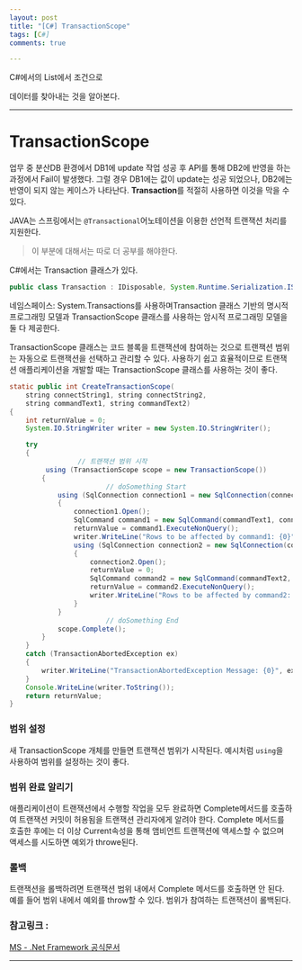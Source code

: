```yaml
---
layout: post
title: "[C#] TransactionScope"
tags: [C#]
comments: true

---
```


C#에서의 List에서 조건으로 

데이터를 찾아내는 것을 알아본다.

---

# TransactionScope

업무 중 분산DB 환경에서 DB1에 update 작업 성공 후 API를 통해 DB2에 반영을 하는 과정에서 Fail이 발생했다. 그럴 경우 DB1에는 값이 update는 성공 되었으나, DB2에는 반영이 되지 않는 케이스가 나타난다. ****Transaction****를 적절히 사용하면 이것을 막을 수 있다.

JAVA는 스프링에서는 `@Transactional`어노테이션을 이용한 선언적 트랜잭션 처리를 지원한다. 

> 이 부분에 대해서는 따로 더 공부를 해야한다.

C#에서는 Transaction 클래스가 있다.

```java
public class Transaction : IDisposable, System.Runtime.Serialization.ISerializable
```

네임스페이스: System.Transactions를 사용하며Transaction 클래스 기반의 명시적 프로그래밍 모델과 TransactionScope 클래스를 사용하는 암시적 프로그래밍 모델을 둘 다 제공한다.

TransactionScope 클래스는 코드 블록을 트랜잭션에 참여하는 것으로 트랜잭션 범위는 자동으로 트랜잭션을 선택하고 관리할 수 있다. 사용하기 쉽고 효율적이므로 트랜잭션 애플리케이션을 개발할 때는 TransactionScope 클래스를 사용하는 것이 좋다.

```java
static public int CreateTransactionScope(
    string connectString1, string connectString2,
    string commandText1, string commandText2)
{
    int returnValue = 0;
    System.IO.StringWriter writer = new System.IO.StringWriter();

    try
    {
				 // 트랜잭션 범위 시작
         using (TransactionScope scope = new TransactionScope())
        {
						// doSomething Start
            using (SqlConnection connection1 = new SqlConnection(connectString1))
            {
                connection1.Open();
                SqlCommand command1 = new SqlCommand(commandText1, connection1);
                returnValue = command1.ExecuteNonQuery();
                writer.WriteLine("Rows to be affected by command1: {0}", returnValue);
                using (SqlConnection connection2 = new SqlConnection(connectString2))
                {
                    connection2.Open();
                    returnValue = 0;
                    SqlCommand command2 = new SqlCommand(commandText2, connection2);
                    returnValue = command2.ExecuteNonQuery();
                    writer.WriteLine("Rows to be affected by command2: {0}", returnValue);
                }
            }
						// doSomething End
            scope.Complete();
        }
    }
    catch (TransactionAbortedException ex)
    {
        writer.WriteLine("TransactionAbortedException Message: {0}", ex.Message);
    }
    Console.WriteLine(writer.ToString());
    return returnValue;
}
```

### 범위 설정

새 TransactionScope 개체를 만들면 트랜잭션 범위가 시작된다. 
예시처럼 `using`을 사용하여 범위를 설정하는 것이 좋다. 

### 범위 완료 알리기

애플리케이션이 트랜잭션에서 수행할 작업을 모두 완료하면 Complete메서드를 호출하여 트랜잭션 커밋이 허용됨을 트랜잭션 관리자에게 알려야 한다. Complete 메서드를 호출한 후에는 더 이상 Current속성을 통해 앰비언트 트랜잭션에 액세스할 수 없으며 액세스를 시도하면 예외가 throwe된다.

### 롤백

트랜잭션을 롤백하려면 트랜잭션 범위 내에서 Complete 메서드를 호출하면 안 된다. 예를 들어 범위 내에서 예외를 throw할 수 있다. 범위가 참여하는 트랜잭션이 롤백된다.

### 참고링크 : 

<a href="https://docs.microsoft.com/ko-kr/dotnet/framework/data/transactions/implementing-an-implicit-transaction-using-transaction-scope">MS - .Net Framework 공식문서</a>

---
